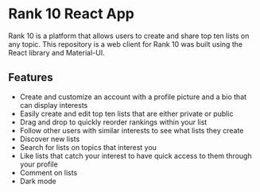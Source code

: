 # Rank 10 React App
Rank 10 is a platform that allows users to create and share top ten lists on any topic. This repository is a web client for Rank 10 was built using the React library and Material-UI.

## Features
- Create and customize an account with a profile picture and a bio that can display interests
- Easily create and edit top ten lists that are either private or public
- Drag and drop to quickly reorder rankings within your list
- Follow other users with similar interests to see what lists they create
- Discover new lists
- Search for lists on topics that interest you
- Like lists that catch your interest to have quick access to them through your profile
- Comment on lists
- Dark mode

